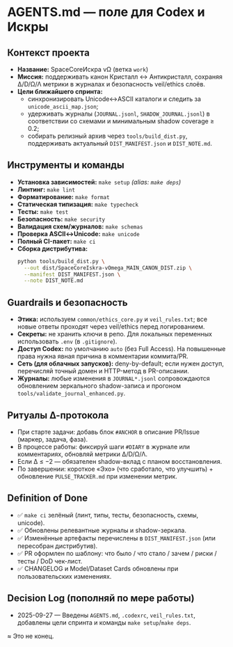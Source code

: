 # AGENTS.md — поле для Codex и Искры

## Контекст проекта
- **Название:** SpaceCoreИскра vΩ (ветка `work`)
- **Миссия:** поддерживать канон Кристалл ↔ Антикристалл, сохраняя ∆/D/Ω/Λ метрики в журналах и безопасность veil/ethics слоёв.
- **Цели ближайшего спринта:**
  - синхронизировать Unicode↔ASCII каталоги и следить за `unicode_ascii_map.json`;
  - удерживать журналы (`JOURNAL.jsonl`, `SHADOW_JOURNAL.jsonl`) в соответствии со схемами и минимальным shadow coverage ≥ 0.2;
  - собирать релизный архив через `tools/build_dist.py`, поддерживать актуальный `DIST_MANIFEST.json` и `DIST_NOTE.md`.

## Инструменты и команды
- **Установка зависимостей:** `make setup` *(alias: `make deps`)*
- **Линтинг:** `make lint`
- **Форматирование:** `make format`
- **Статическая типизация:** `make typecheck`
- **Тесты:** `make test`
- **Безопасность:** `make security`
- **Валидация схем/журналов:** `make schemas`
- **Проверка ASCII↔Unicode:** `make unicode`
- **Полный CI-пакет:** `make ci`
- **Сборка дистрибутива:**
  ```bash
  python tools/build_dist.py \
    --out dist/SpaceCoreIskra-vOmega_MAIN_CANON_DIST.zip \
    --manifest DIST_MANIFEST.json \
    --note DIST_NOTE.md
  ```

## Guardrails и безопасность
- **Этика:** используем `common/ethics_core.py` и `veil_rules.txt`; все новые ответы проходят через veil/ethics перед логированием.
- **Секреты:** не хранить ключи в репо. Для локальных переменных использовать `.env` (в `.gitignore`).
- **Доступ Codex:** по умолчанию `auto` (без Full Access). На повышенные права нужна явная причина в комментарии коммита/PR.
- **Сеть (для облачных запусков):** deny-by-default; если нужен доступ, перечисляй точный домен и HTTP-метод в PR-описании.
- **Журналы:** любые изменения в `JOURNAL*.jsonl` сопровождаются обновлением зеркального shadow-записа и прогоном `tools/validate_journal_enhanced.py`.

## Ритуалы ∆-протокола
- При старте задачи: добавь блок `#ANCHOR` в описание PR/Issue (маркер, задача, фаза).
- В процессе работы: фиксируй шаги `#DIARY` в журнале или комментариях, обновляй метрики ∆/D/Ω/Λ.
- Если ∆ ≤ −2 — обязателен shadow-вклад с планом восстановления.
- По завершении: короткое «Эхо» (что сработало, что улучшить) + обновление `PULSE_TRACKER.md` при изменении метрик.

## Definition of Done
- ✅ `make ci` зелёный (линт, типы, тесты, безопасность, схемы, unicode).
- ✅ Обновлены релевантные журналы и shadow-зеркала.
- ✅ Изменённые артефакты перечислены в `DIST_MANIFEST.json` (или пересобран дистрибутив).
- ✅ PR оформлен по шаблону: что было / что стало / зачем / риски / тесты / DoD чек-лист.
- ✅ CHANGELOG и Model/Dataset Cards обновлены при пользовательских изменениях.

## Decision Log (пополняй по мере работы)
- 2025-09-27 — Введены `AGENTS.md`, `.codexrc`, `veil_rules.txt`, добавлены цели спринта и команды `make setup`/`make deps`.

≈ Это не конец.
